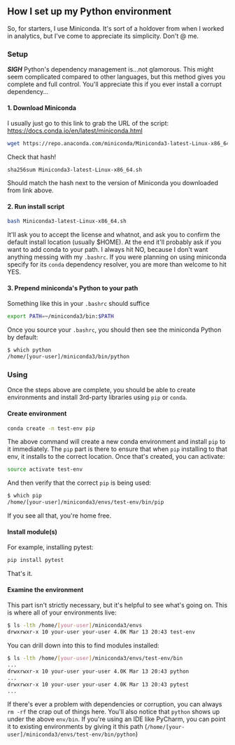 ## How I set up my Python environment
So, for starters, I use Miniconda.
It's sort of a holdover from when I worked in analytics, but I've come to appreciate its simplicity.
Don't @ me.

### Setup
***SIGH*** Python's dependency management is...not glamorous.
This might seem complicated compared to other languages, but this method gives you complete and full control.
You'll appreciate this if you ever install a corrupt dependency...

#### 1. Download Miniconda
I usually just go to this link to grab the URL of the script: https://docs.conda.io/en/latest/miniconda.html
```bash
wget https://repo.anaconda.com/miniconda/Miniconda3-latest-Linux-x86_64.sh
```

Check that hash!
```
sha256sum Miniconda3-latest-Linux-x86_64.sh
```
Should match the hash next to the version of Miniconda you downloaded from link above.

#### 2. Run install script
```bash
bash Miniconda3-latest-Linux-x86_64.sh
```

It'll ask you to accept the license and whatnot, and ask you to confirm the default install location (usually $HOME).
At the end it'll probably ask if you want to add conda to your path.
I always hit NO, because I don't want anything messing with my `.bashrc`.
If you were planning on using miniconda specify for its `conda` dependency resolver, you are more than welcome to hit YES.

#### 3. Prepend miniconda's Python to your path
Something like this in your `.bashrc` should suffice
```bash
export PATH=~/miniconda3/bin:$PATH
```

Once you source your `.bashrc`, you should then see the miniconda Python by default:
```bash
$ which python
/home/[your-user]/miniconda3/bin/python
```

### Using
Once the steps above are complete, you should be able to create environments and install 3rd-party libraries using `pip` or `conda`.

#### Create environment
```bash
conda create -n test-env pip
```

The above command will create a new conda environment and install `pip` to it immediately.
The `pip` part is there to ensure that when `pip` installing to that env, it installs to the correct location.
Once that's created, you can activate:
```bash
source activate test-env
```

And then verify that the correct `pip` is being used:
```bash
$ which pip
/home/[your-user]/miniconda3/envs/test-env/bin/pip
```

If you see all that, you're home free.

#### Install module(s)
For example, installing pytest:
```bash
pip install pytest
```

That's it.

#### Examine the environment
This part isn't strictly necessary, but it's helpful to see what's going on.
This is where all of your environments live:
```bash
$ ls -lth /home/[your-user]/miniconda3/envs
drwxrwxr-x 10 your-user your-user 4.0K Mar 13 20:43 test-env
```

You can drill down into this to find modules installed:
```bash
$ ls -lth /home/[your-user]/miniconda3/envs/test-env/bin
...
drwxrwxr-x 10 your-user your-user 4.0K Mar 13 20:43 python
...
drwxrwxr-x 10 your-user your-user 4.0K Mar 13 20:43 pytest
...
```

If there's ever a problem with dependencies or corruption, you can always `rm -rf` the crap out of things here.
You'll also notice that `python` shows up under the above `env/bin`.
If you're using an IDE like PyCharm, you can point it to existing environments by giving it this path (`/home/[your-user]/miniconda3/envs/test-env/bin/python`)
